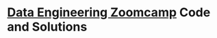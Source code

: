 # [Data Engineering Zoomcamp](https://github.com/DataTalksClub/data-engineering-zoomcamp) Code and Solutions

